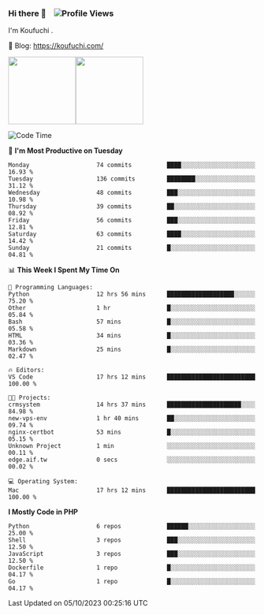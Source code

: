 ### Hi there 👋 &nbsp;&nbsp; ![Profile Views](http://img.shields.io/badge/Profile%20Views-1222-blue)

I'm Koufuchi . 

📔 Blog: <https://koufuchi.com/>

<img align="" height="137px" src="https://github-readme-stats-seven-nu-30.vercel.app/api?username=Koufuchi&hide=issues,contribs&show_icons=true&line_height=21&theme=radical&locale=en" /><img align="" height="137px" src="https://github-readme-stats-seven-nu-30.vercel.app/api/top-langs/?username=Koufuchi&layout=compact&hide=blade,html,css,pug,scss&theme=radical&locale=en" />

<!--START_SECTION:waka-->
![Code Time](http://img.shields.io/badge/Code%20Time-74%20hrs%2039%20mins-blue)

📅 **I'm Most Productive on Tuesday** 

```text
Monday                   74 commits          ████░░░░░░░░░░░░░░░░░░░░░   16.93 % 
Tuesday                  136 commits         ████████░░░░░░░░░░░░░░░░░   31.12 % 
Wednesday                48 commits          ███░░░░░░░░░░░░░░░░░░░░░░   10.98 % 
Thursday                 39 commits          ██░░░░░░░░░░░░░░░░░░░░░░░   08.92 % 
Friday                   56 commits          ███░░░░░░░░░░░░░░░░░░░░░░   12.81 % 
Saturday                 63 commits          ████░░░░░░░░░░░░░░░░░░░░░   14.42 % 
Sunday                   21 commits          █░░░░░░░░░░░░░░░░░░░░░░░░   04.81 % 
```


📊 **This Week I Spent My Time On** 

```text
💬 Programming Languages: 
Python                   12 hrs 56 mins      ███████████████████░░░░░░   75.20 % 
Other                    1 hr                █░░░░░░░░░░░░░░░░░░░░░░░░   05.84 % 
Bash                     57 mins             █░░░░░░░░░░░░░░░░░░░░░░░░   05.58 % 
HTML                     34 mins             █░░░░░░░░░░░░░░░░░░░░░░░░   03.36 % 
Markdown                 25 mins             █░░░░░░░░░░░░░░░░░░░░░░░░   02.47 % 

🔥 Editors: 
VS Code                  17 hrs 12 mins      █████████████████████████   100.00 % 

🐱‍💻 Projects: 
crmsystem                14 hrs 37 mins      █████████████████████░░░░   84.98 % 
new-vps-env              1 hr 40 mins        ██░░░░░░░░░░░░░░░░░░░░░░░   09.74 % 
nginx-certbot            53 mins             █░░░░░░░░░░░░░░░░░░░░░░░░   05.15 % 
Unknown Project          1 min               ░░░░░░░░░░░░░░░░░░░░░░░░░   00.11 % 
edge.aif.tw              0 secs              ░░░░░░░░░░░░░░░░░░░░░░░░░   00.02 % 

💻 Operating System: 
Mac                      17 hrs 12 mins      █████████████████████████   100.00 % 
```

**I Mostly Code in PHP** 

```text
Python                   6 repos             ██████░░░░░░░░░░░░░░░░░░░   25.00 % 
Shell                    3 repos             ███░░░░░░░░░░░░░░░░░░░░░░   12.50 % 
JavaScript               3 repos             ███░░░░░░░░░░░░░░░░░░░░░░   12.50 % 
Dockerfile               1 repo              █░░░░░░░░░░░░░░░░░░░░░░░░   04.17 % 
Go                       1 repo              █░░░░░░░░░░░░░░░░░░░░░░░░   04.17 % 
```




 Last Updated on 05/10/2023 00:25:16 UTC
<!--END_SECTION:waka-->


